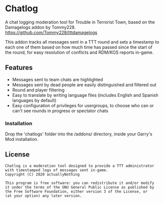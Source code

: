 # Chatlog
A chat logging moderation tool for Trouble in Terrorist Town, based on the Damagelogs addon by Tommy228. https://github.com/Tommy228/tttdamagelogs

This addon tracks all messages sent in a TTT round and sets a timestamp to each one of them based on how much time has passed since the start of the round, for easy resolution of conflicts and RDM/KOS reports in-game.

## Features

* Messages sent to team chats are highlighted
* Messages sent by dead people are easily distinguished and filtered out
* Round and player filtering
* Easy to translate by writing language files (includes English and Spanish languages by default)
* Easy configuration of privileges for usergroups, to choose who can or can't see rounds in progress or spectator chats

### Installation

Drop the 'chatlogs' folder into the /addons/ directory, inside your Garry's Mod installation.

## License

    Chatlog is a moderation tool designed to provide a TTT administrator with timestamped logs of messages sent in-game.
    Copyright (C) 2020 actuallyNothing

    This program is free software: you can redistribute it and/or modify
    it under the terms of the GNU General Public License as published by
    the Free Software Foundation, either version 3 of the License, or
    (at your option) any later version.
